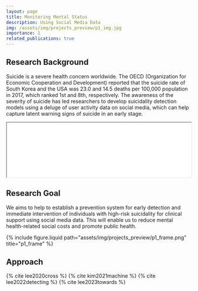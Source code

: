 ```yaml
---
layout: page
title: Monitoring Mental Status
description: Using Social Media Data 
img: /assets/img/projects_preview/p1_img.jpg
importance: 1
related_publications: true
---
```


## Research Background
Suicide is a severe health concern worldwide. The OECD (Organization for Economic Cooperation and Development) reported that the suicide rate of South Korea and the USA was 23.0 and 14.5 deaths per 100,000 population in 2017, which ranked 1st and 8th, respectively.
The awareness of the severity of suicide has led researchers to develop suicidality detection models using a deluge of user activity data on social media, which can help capture latent warning signs of suicide in an early stage.

<iframe src="assets/img/projects_preview/p1_socialmedia.png" width="100%" ></iframe>

<!-- {% include figure.liquid path="assets/img/projects_preview/p1_socialmedia.png" title="p1_socialmedia"%} -->

## Research Goal
We aims to help to establish a prevention system for early detection and immediate intervention of individuals with high-risk suicidality for clinical support using social media data. This will enable us to reduce mental health-related social costs and promote public health.

{% include figure.liquid path="assets/img/projects_preview/p1_frame.png" title="p1_frame" %}

## Approach



{% cite lee2020cross %}
{% cite kim2021machine %}
{% cite lee2022detecting %}
{% cite lee2023towards %}